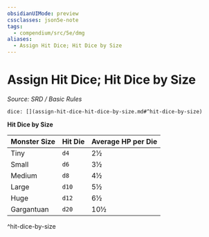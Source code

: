 ```yaml
---
obsidianUIMode: preview
cssclasses: json5e-note
tags:
  - compendium/src/5e/dmg
aliases:
  - Assign Hit Dice; Hit Dice by Size
---
```

# Assign Hit Dice; Hit Dice by Size
*Source: SRD / Basic Rules* 

`dice: [](assign-hit-dice-hit-dice-by-size.md#^hit-dice-by-size)`

**Hit Dice by Size**

| Monster Size | Hit Die | Average HP per Die |
|--------------|---------|--------------------|
| Tiny | `d4` | 2½ |
| Small | `d6` | 3½ |
| Medium | `d8` | 4½ |
| Large | `d10` | 5½ |
| Huge | `d12` | 6½ |
| Gargantuan | `d20` | 10½ |
^hit-dice-by-size